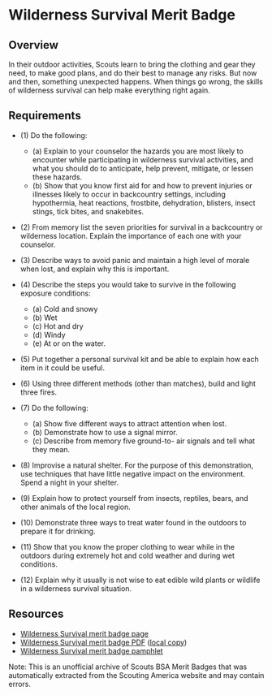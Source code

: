

# Wilderness Survival Merit Badge


## Overview



In their outdoor activities, Scouts learn to bring the clothing and gear they need, to make good plans, and do their best to manage any risks. But now and then, something unexpected happens. When things go wrong, the skills of wilderness survival can help make everything right again.

## Requirements

* (1) Do the following:
    * (a) Explain to your counselor the hazards you are most likely to encounter while participating in wilderness survival activities, and what you should do to anticipate, help prevent, mitigate, or lessen these hazards.
    * (b) Show that you know first aid for and how to prevent injuries or illnesses likely to occur in backcountry settings, including hypothermia, heat reactions, frostbite, dehydration, blisters, insect stings, tick bites, and snakebites.


* (2) From memory list the seven priorities for survival in a backcountry or wilderness location. Explain the importance of each one with your counselor.
* (3) Describe ways to avoid panic and maintain a high level of morale when lost, and explain why this is important.
* (4) Describe the steps you would take to survive in the following exposure conditions:
    * (a) Cold and snowy
    * (b) Wet
    * (c) Hot and dry
    * (d) Windy
    * (e) At or on the water.


* (5) Put together a personal survival kit and be able to explain how each item in it could be useful.
* (6) Using three different methods (other than matches), build and light three fires.
* (7) Do the following:
    * (a) Show five different ways to attract attention when lost.
    * (b) Demonstrate how to use a signal mirror.
    * (c) Describe from memory five ground-to- air signals and tell what they mean.


* (8) Improvise a natural shelter. For the purpose of this demonstration, use techniques that have little negative impact on the environment. Spend a night in your shelter.
* (9) Explain how to protect yourself from insects, reptiles, bears, and other animals of the local region.
* (10) Demonstrate three ways to treat water found in the outdoors to prepare it for drinking.
* (11) Show that you know the proper clothing to wear while in the outdoors during extremely hot and cold weather and during wet conditions.
* (12) Explain why it usually is not wise to eat edible wild plants or wildlife in a wilderness survival situation.


## Resources

- [Wilderness Survival merit badge page](https://www.scouting.org/merit-badges/wilderness-survival/)
- [Wilderness Survival merit badge PDF](https://filestore.scouting.org/filestore/Merit_Badge_ReqandRes/Pamphlets/Wilderness%20Survival_2024.pdf) ([local copy](files/wilderness-survival-merit-badge.pdf))
- [Wilderness Survival merit badge pamphlet](https://www.scoutshop.org/wilderness-survival-merit-badge-pamphlet-655688.html)

Note: This is an unofficial archive of Scouts BSA Merit Badges that was automatically extracted from the Scouting America website and may contain errors.